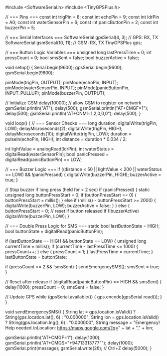 #include <SoftwareSerial.h>
#include <TinyGPSPlus.h>

// === Pins ===
const int trigPin = 8;
const int echoPin = 9;
const int ldrPin = A0;
const int waterSensorPin = 6;
const int panicButtonPin = 2;
const int buzzerPin = 5;

// === Serial Interfaces ===
SoftwareSerial gpsSerial(4, 3);    // GPS: RX, TX
SoftwareSerial gsmSerial(10, 11);  // GSM: RX, TX
TinyGPSPlus gps;

// === Button Logic Variables ===
unsigned long lastPressTime = 0;
int pressCount = 0;
bool smsSent = false;
bool buzzerActive = false;

void setup() {
  Serial.begin(9600);
  gpsSerial.begin(9600);
  gsmSerial.begin(9600);

  pinMode(trigPin, OUTPUT);
  pinMode(echoPin, INPUT);
  pinMode(waterSensorPin, INPUT);
  pinMode(panicButtonPin, INPUT_PULLUP);
  pinMode(buzzerPin, OUTPUT);

  // Initialize GSM
  delay(10000); // allow GSM to register on network
  gsmSerial.println("AT");
  delay(500);
  gsmSerial.println("AT+CMGF=1");
  delay(500);
  gsmSerial.println("AT+CNMI=1,2,0,0,0");
  delay(500);
}

void loop() {
  // === Sensor Checks ===
  long duration;
  digitalWrite(trigPin, LOW); delayMicroseconds(2);
  digitalWrite(trigPin, HIGH); delayMicroseconds(10); digitalWrite(trigPin, LOW);
  duration = pulseIn(echoPin, HIGH);
  int distance = duration * 0.034 / 2;

  int lightValue = analogRead(ldrPin);
  int waterStatus = digitalRead(waterSensorPin);
  bool panicPressed = digitalRead(panicButtonPin) == LOW;

  // === Buzzer Logic ===
  if ((distance < 50 || lightValue < 200 || waterStatus == LOW) && !panicPressed) {
    digitalWrite(buzzerPin, HIGH);
    buzzerActive = true;
  }

  // Stop buzzer if long press (held for > 2 sec)
  if (panicPressed) {
    static unsigned long buttonPressStart = 0;
    if (buttonPressStart == 0) {
      buttonPressStart = millis();
    } else if (millis() - buttonPressStart >= 2000) {
      digitalWrite(buzzerPin, LOW);
      buzzerActive = false;
    }
  } else {
    buttonPressStart = 0; // reset if button released
    if (!buzzerActive) digitalWrite(buzzerPin, LOW);
  }

  // === Double Press Logic for SMS ===
  static bool lastButtonState = HIGH;
  bool buttonState = digitalRead(panicButtonPin);

  if (lastButtonState == HIGH && buttonState == LOW) {
    unsigned long currentTime = millis();
    if (currentTime - lastPressTime <= 1000) {
      pressCount++;
    } else {
      pressCount = 1;
    }
    lastPressTime = currentTime;
  }
  lastButtonState = buttonState;

  if (pressCount >= 2 && !smsSent) {
    sendEmergencySMS();
    smsSent = true;
  }

  // Reset after release
  if (digitalRead(panicButtonPin) == HIGH && smsSent) {
    delay(1000);
    pressCount = 0;
    smsSent = false;
  }

  // Update GPS
  while (gpsSerial.available()) {
    gps.encode(gpsSerial.read());
  }
}

void sendEmergencySMS() {
  String lat = gps.location.isValid() ? String(gps.location.lat(), 6) : "0.000000";
  String lon = gps.location.isValid() ? String(gps.location.lng(), 6) : "0.000000";
  String message = "Emergency! Help needed.\nLocation: https://maps.google.com/?q=" + lat + "," + lon;

  gsmSerial.println("AT+CMGF=1");
  delay(1000);
  gsmSerial.println("AT+CMGS=\"+94713313777\"");
  delay(1000);
  gsmSerial.print(message);
  gsmSerial.write(26); // Ctrl+Z
  delay(5000);
}
